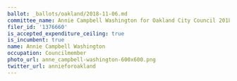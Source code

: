 ```yaml
---
ballot: _ballots/oakland/2018-11-06.md
committee_name: Annie Campbell Washington for Oakland City Council 2018
filer_id: '1376660'
is_accepted_expenditure_ceiling: true
is_incumbent: true
name: Annie Campbell Washington
occupation: Councilmember
photo_url: anne_campbell-washington-600x600.png
twitter_url: annieforoakland
---
```

